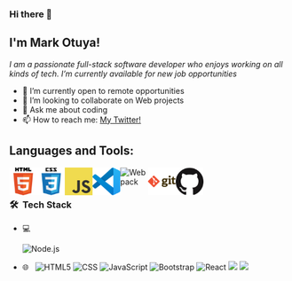 ### Hi there 👋

<h2> I'm Mark Otuya! </h2>
<p><em>I am a passionate full-stack software developer who enjoys working on all kinds of tech.
I’m currently available for new job opportunities</em></p>

- 🌱 I’m currently open to remote opportunities
- 👯 I’m looking to collaborate on Web projects
- 💬 Ask me about coding 
- 📫 How to reach me: [My Twitter!](https://twitter.com/mark__anthonny)


## Languages and Tools:


<img align="left" alt="HTML5" width="50px" src="https://raw.githubusercontent.com/github/explore/80688e429a7d4ef2fca1e82350fe8e3517d3494d/topics/html/html.png" />
<img align="left" alt="CSS3" width="50px" src="https://raw.githubusercontent.com/github/explore/80688e429a7d4ef2fca1e82350fe8e3517d3494d/topics/css/css.png" />
<img align="left" alt="JavaScript" width="50px" src="https://raw.githubusercontent.com/github/explore/80688e429a7d4ef2fca1e82350fe8e3517d3494d/topics/javascript/javascript.png"/>
<img align="left" alt="Visual Studio Code" width="50px" src="https://raw.githubusercontent.com/github/explore/80688e429a7d4ef2fca1e82350fe8e3517d3494d/topics/visual-studio-code/visual-studio-code.png" />
<img align="left" alt="Webpack" width="50px" src="https://github.com/webpack/media/blob/master/logo/icon.png"/>
<img align="left" alt="Git" width="50px" src="https://raw.githubusercontent.com/github/explore/80688e429a7d4ef2fca1e82350fe8e3517d3494d/topics/git/git.png"/>
<img align="left" alt="GitHub" width="50px" src="https://raw.githubusercontent.com/github/explore/78df643247d429f6cc873026c0622819ad797942/topics/github/github.png" />
<br><br>


<h3> 🛠 &nbsp;Tech Stack</h3>

- 💻 &nbsp;
  
  ![Node.js](https://img.shields.io/badge/-Node.js-333333?style=flat&logo=node.js)
- 🌐 &nbsp;
  ![HTML5](https://img.shields.io/badge/-HTML5-333333?style=flat&logo=HTML5)
  ![CSS](https://img.shields.io/badge/-CSS-333333?style=flat&logo=CSS3&logoColor=1572B6)
  ![JavaScript](https://img.shields.io/badge/-JavaScript-333333?style=flat&logo=javascript)
  ![Bootstrap](https://img.shields.io/badge/-Bootstrap-333333?style=flat&logo=bootstrap&logoColor=563D7C)
  ![React](https://img.shields.io/badge/-React-333333?style=flat&logo=react)
  ![](https://img.shields.io/badge/-Bootstrap-563D7C?style=flat&logo=bootstrap&logoColor=white)
  ![](https://img.shields.io/badge/-Sass-cc6699?style=flat&logo=sass&logoColor=ffffff)
